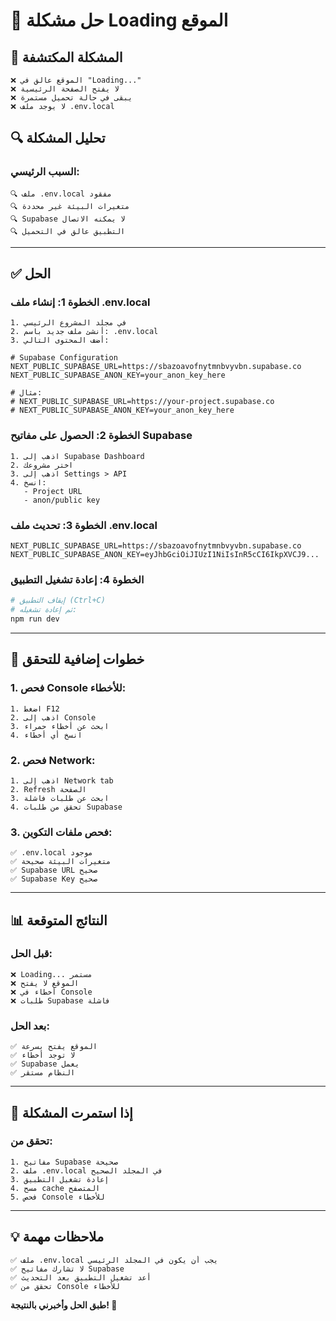 # 🔧 حل مشكلة Loading الموقع

## 🎯 **المشكلة المكتشفة**

```
❌ الموقع عالق في "Loading..." 
❌ لا يفتح الصفحة الرئيسية
❌ يبقى في حالة تحميل مستمرة
❌ لا يوجد ملف .env.local
```

## 🔍 **تحليل المشكلة**

### **السبب الرئيسي:**
```
🔍 ملف .env.local مفقود
🔍 متغيرات البيئة غير محددة
🔍 Supabase لا يمكنه الاتصال
🔍 التطبيق عالق في التحميل
```

---

## ✅ **الحل**

### **الخطوة 1: إنشاء ملف .env.local**

```
1. في مجلد المشروع الرئيسي
2. أنشئ ملف جديد باسم: .env.local
3. أضف المحتوى التالي:
```

```env
# Supabase Configuration
NEXT_PUBLIC_SUPABASE_URL=https://sbazoavofnytmnbvyvbn.supabase.co
NEXT_PUBLIC_SUPABASE_ANON_KEY=your_anon_key_here

# مثال:
# NEXT_PUBLIC_SUPABASE_URL=https://your-project.supabase.co
# NEXT_PUBLIC_SUPABASE_ANON_KEY=your_anon_key_here
```

### **الخطوة 2: الحصول على مفاتيح Supabase**

```
1. اذهب إلى Supabase Dashboard
2. اختر مشروعك
3. اذهب إلى Settings > API
4. انسخ:
   - Project URL
   - anon/public key
```

### **الخطوة 3: تحديث ملف .env.local**

```env
NEXT_PUBLIC_SUPABASE_URL=https://sbazoavofnytmnbvyvbn.supabase.co
NEXT_PUBLIC_SUPABASE_ANON_KEY=eyJhbGciOiJIUzI1NiIsInR5cCI6IkpXVCJ9...
```

### **الخطوة 4: إعادة تشغيل التطبيق**

```bash
# إيقاف التطبيق (Ctrl+C)
# ثم إعادة تشغيله:
npm run dev
```

---

## 🔧 **خطوات إضافية للتحقق**

### **1. فحص Console للأخطاء:**
```
1. اضغط F12
2. اذهب إلى Console
3. ابحث عن أخطاء حمراء
4. انسخ أي أخطاء
```

### **2. فحص Network:**
```
1. اذهب إلى Network tab
2. Refresh الصفحة
3. ابحث عن طلبات فاشلة
4. تحقق من طلبات Supabase
```

### **3. فحص ملفات التكوين:**
```
✅ .env.local موجود
✅ متغيرات البيئة صحيحة
✅ Supabase URL صحيح
✅ Supabase Key صحيح
```

---

## 📊 **النتائج المتوقعة**

### **قبل الحل:**
```
❌ Loading... مستمر
❌ الموقع لا يفتح
❌ أخطاء في Console
❌ طلبات Supabase فاشلة
```

### **بعد الحل:**
```
✅ الموقع يفتح بسرعة
✅ لا توجد أخطاء
✅ Supabase يعمل
✅ النظام مستقر
```

---

## 🚨 **إذا استمرت المشكلة**

### **تحقق من:**
```
1. مفاتيح Supabase صحيحة
2. ملف .env.local في المجلد الصحيح
3. إعادة تشغيل التطبيق
4. مسح cache المتصفح
5. فحص Console للأخطاء
```

---

## 💡 **ملاحظات مهمة**

```
✅ ملف .env.local يجب أن يكون في المجلد الرئيسي
✅ لا تشارك مفاتيح Supabase
✅ أعد تشغيل التطبيق بعد التحديث
✅ تحقق من Console للأخطاء
```

**طبق الحل وأخبرني بالنتيجة! 🚀**
